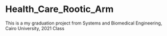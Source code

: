 # Health_Care_Rootic_Arm
This is a my graduation project from Systems and Biomedical Engineering, Cairo University, 2021 Class   
